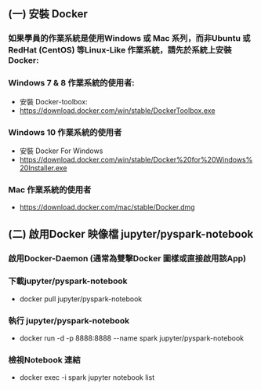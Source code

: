 ## (一) 安裝 Docker

### 如果學員的作業系統是使用Windows 或 Mac 系列，而非Ubuntu 或 RedHat (CentOS) 等Linux-Like 作業系統，請先於系統上安裝Docker:

### Windows 7 & 8 作業系統的使用者:
- 安裝 Docker-toolbox:
- https://download.docker.com/win/stable/DockerToolbox.exe

### Windows 10 作業系統的使用者
- 安裝 Docker For Windows
- https://download.docker.com/win/stable/Docker%20for%20Windows%20Installer.exe

### Mac 作業系統的使用者
- https://download.docker.com/mac/stable/Docker.dmg

## (二) 啟用Docker 映像檔 jupyter/pyspark-notebook

###  啟用Docker-Daemon (通常為雙擊Docker 圖樣或直接啟用該App)

### 下載jupyter/pyspark-notebook
- docker pull jupyter/pyspark-notebook

###  執行  jupyter/pyspark-notebook
- docker run -d -p 8888:8888 --name spark jupyter/pyspark-notebook

### 檢視Notebook 連結
- docker exec -i spark jupyter notebook list
